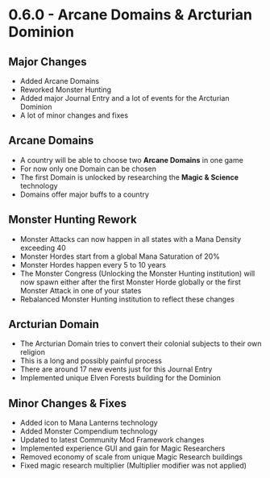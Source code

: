 # 0.6.0 - Arcane Domains & Arcturian Dominion

## Major Changes
 - Added Arcane Domains
 - Reworked Monster Hunting
 - Added major Journal Entry and a lot of events for the Arcturian Dominion
 - A lot of minor changes and fixes

## Arcane Domains
 - A country will be able to choose two **Arcane Domains** in one game
 - For now only one Domain can be chosen
 - The first Domain is unlocked by researching the **Magic & Science** technology
 - Domains offer major buffs to a country

## Monster Hunting Rework
 - Monster Attacks can now happen in all states with a Mana Density exceeding 40
 - Monster Hordes start from a global Mana Saturation of 20%
 - Monster Hordes happen every 5 to 10 years
 - The Monster Congress (Unlocking the Monster Hunting institution) will now spawn either after the first Monster Horde globally or the first Monster Attack in one of your states
 - Rebalanced Monster Hunting institution to reflect these changes

## Arcturian Domain
 - The Arcturian Domain tries to convert their colonial subjects to their own religion
 - This is a long and possibly painful process
 - There are around 17 new events just for this Journal Entry
 - Implemented unique Elven Forests building for the Dominion

## Minor Changes & Fixes
 - Added icon to Mana Lanterns technology
 - Added Monster Compendium technology
 - Updated to latest Community Mod Framework changes
 - Implemented experience GUI and gain for Magic Researchers
 - Removed economy of scale from unique Magic Research buildings
 - Fixed magic research multiplier (Multiplier modifier was not applied)